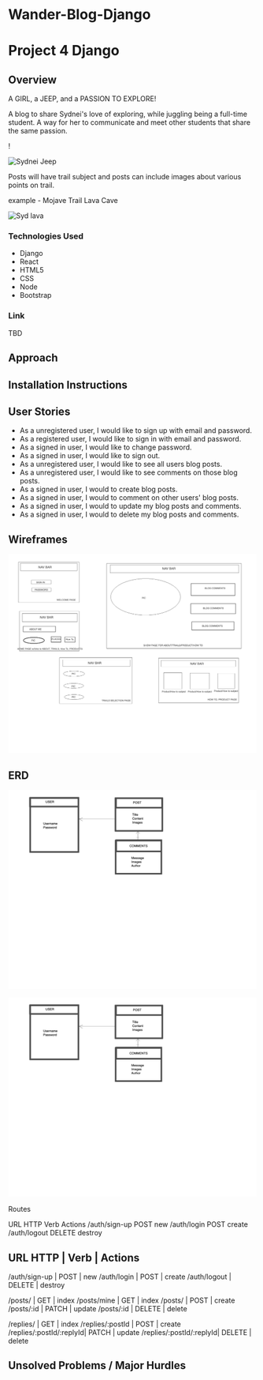# Wander-Blog-Django

# Project 4 Django

## Overview

A GIRL, a JEEP, and a PASSION TO EXPLORE!

A blog to share Sydnei's love of exploring, while juggling being a full-time student. A way for her to communicate and meet other students that share the same passion.

!

![Sydnei Jeep](https://user-images.githubusercontent.com/120183363/223731849-24d7a3ed-6d07-45df-9b2f-903b9200eaaf.jpeg)


Posts will have trail subject and posts can include images about various points on trail.

example - Mojave Trail Lava Cave

![Syd lava](https://user-images.githubusercontent.com/120183363/223755399-e8c5518d-76b8-4081-9cd7-a2375f4ad0fc.jpeg)



### Technologies Used

- Django
- React
- HTML5
- CSS
- Node
- Bootstrap


### Link

TBD

## Approach

## Installation Instructions

## User Stories

- As a unregistered user, I would like to sign up with email and password.
- As a registered user, I would like to sign in with email and password.
- As a signed in user, I would like to change password.
- As a signed in user, I would like to sign out.
- As a unregistered user, I would like to see all users blog posts.
- As a unregistered user, I would like to see comments on those blog posts.
- As a signed in user, I would to create blog posts.
- As a signed in user, I would to comment on other users' blog posts.
- As a signed in user, I would to update my blog posts and comments.
- As a signed in user, I would to delete my blog posts and comments.


## Wireframes

![Alt text](IMAGES/WIRE%20FRAME.png)

## ERD
![Alt text](IMAGES/ERD.png)

![Alt text](IMAGES/ERD.png)

Routes

URL	HTTP Verb	Actions
/auth/sign-up	POST	new
/auth/login	POST	create
/auth/logout	DELETE	destroy


URL	HTTP             |    Verb	        |     Actions
--------------------------------------------------

/auth/sign-up	     |    POST	        |     new
/auth/login	         |    POST	        |     create
/auth/logout	     |    DELETE	    |     destroy

/posts/	             |    GET	        |     index
/posts/mine	         |    GET	        |     index
/posts/              |    POST	        |     create
/posts/:id	         |    PATCH	        |     update
/posts/:id	         |    DELETE	    |     delete

/replies/	         |    GET	        |     index
/replies/:postId	 |    POST	        |     create
/replies/:postId/:replyId|	PATCH 	    |     update
/replies/:postId/:replyId|	DELETE	    |     delete

## Unsolved Problems / Major Hurdles

